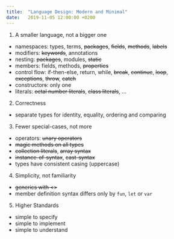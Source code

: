 ```yaml
---
title:  "Language Design: Modern and Minimal"
date:   2019-11-05 12:00:00 +0200
---
```


1. A smaller language, not a bigger one
- namespaces: types, terms, ~~packages~~, ~~fields~~, ~~methods~~, ~~labels~~
- modifiers: ~~keywords~~, annotations 
- nesting: ~~packages~~, modules, ~~static~~
- members: fields, methods, ~~properties~~
- control flow: if-then-else, return, while, ~~break~~, ~~continue~~, ~~loop~~, ~~exceptions~~, ~~throw~~, ~~catch~~
- constructor~~s~~: only one
- literals: ~~octal number literals~~, ~~class literals~~, ...

2. Correctness
- separate types for identity, equality, ordering and comparing

3. Fewer special-cases, not more
- operators: ~~unary operators~~
- ~~magic methods on all types~~
- ~~collection literals~~, ~~array syntax~~
- ~~instance-of-syntax~~, ~~cast-syntax~~
- types have consistent casing (uppercase)

4. Simplicity, not familiarity
- ~~generics with <>~~
- member definition syntax differs only by `fun`, `let` or `var`

5. Higher Standards
- simple to specify
- simple to implement
- simple to understand


<!-- 2. Fewer features, not more. -->
